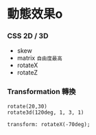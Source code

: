 # 動態效果o

### CSS 2D / 3D

* skew
* matrix `自由度最高`
* rotateX
* rotateZ

### Transformation 轉換

```
rotate(20,30)
rotate3d(120deg, 1, 3, 1)
```

```
transform: rotateX(-70deg);
```

